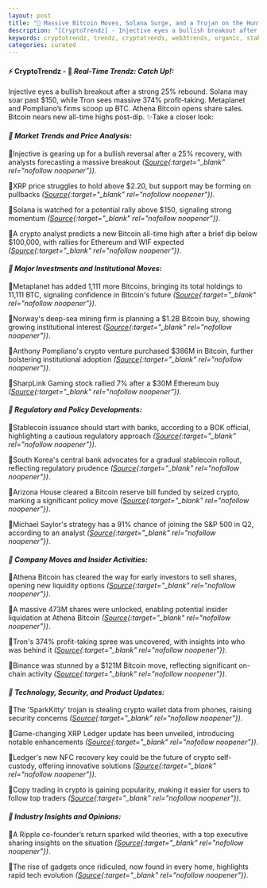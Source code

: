 ```yaml
---
layout: post
title: "🌇 Massive Bitcoin Moves, Solana Surge, and a Trojan on the Hunt"
description: "[CryptoTrendz] - Injective eyes a bullish breakout after a strong 25% rebound. Solana may soar past $150, while Tron sees massive 374% profit-taking. Metaplanet and Pompliano’s firms scoop up BTC. Athena Bitcoin opens share sales. Bitcoin nears new all-time highs post-dip."
keywords: cryptotrendz, trendz, cryptotrends, web3trends, organic, stablecoin, XRP, Bitcoin, Investors, mining, BTC, bank, Trading, crypto, Ethereum, Analyst
categories: curated
---
```


#### ⚡ CryptoTrendz - 📌 *Real-Time Trendz: Catch Up!:*

Injective eyes a bullish breakout after a strong 25% rebound. Solana may soar past $150, while Tron sees massive 374% profit-taking. Metaplanet and Pompliano’s firms scoop up BTC. Athena Bitcoin opens share sales. Bitcoin nears new all-time highs post-dip. ✨Take a closer look:


#### *🔖  Market Trends and Price Analysis:*  

🔹Injective is gearing up for a bullish reversal after a 25% recovery, with analysts forecasting a massive breakout *([Source](https://s.avyag.com/5jiz){:target="_blank" rel="nofollow noopener"})*.  

🔹XRP price struggles to hold above $2.20, but support may be forming on pullbacks *([Source](https://s.avyag.com/mqxb){:target="_blank" rel="nofollow noopener"})*.  

🔹Solana is watched for a potential rally above $150, signaling strong momentum *([Source](https://s.avyag.com/nz9g){:target="_blank" rel="nofollow noopener"})*.  

🔹A crypto analyst predicts a new Bitcoin all-time high after a brief dip below $100,000, with rallies for Ethereum and WIF expected *([Source](https://s.avyag.com/acb2){:target="_blank" rel="nofollow noopener"})*.  

#### *🔖  Major Investments and Institutional Moves:*  

🔹Metaplanet has added 1,111 more Bitcoins, bringing its total holdings to 11,111 BTC, signaling confidence in Bitcoin's future *([Source](https://s.avyag.com/l4lg){:target="_blank" rel="nofollow noopener"})*.  

🔹Norway's deep-sea mining firm is planning a $1.2B Bitcoin buy, showing growing institutional interest *([Source](https://s.avyag.com/bvmz){:target="_blank" rel="nofollow noopener"})*.  

🔹Anthony Pompliano's crypto venture purchased $386M in Bitcoin, further bolstering institutional adoption *([Source](https://s.avyag.com/4xvv){:target="_blank" rel="nofollow noopener"})*.  

🔹SharpLink Gaming stock rallied 7% after a $30M Ethereum buy *([Source](https://s.avyag.com/4ikd){:target="_blank" rel="nofollow noopener"})*.  

#### *🔖  Regulatory and Policy Developments:*  

🔹Stablecoin issuance should start with banks, according to a BOK official, highlighting a cautious regulatory approach *([Source](https://s.avyag.com/gvke){:target="_blank" rel="nofollow noopener"})*.  

🔹South Korea's central bank advocates for a gradual stablecoin rollout, reflecting regulatory prudence *([Source](https://s.avyag.com/98ww){:target="_blank" rel="nofollow noopener"})*.  

🔹Arizona House cleared a Bitcoin reserve bill funded by seized crypto, marking a significant policy move *([Source](https://s.avyag.com/6g8a){:target="_blank" rel="nofollow noopener"})*.  

🔹Michael Saylor's strategy has a 91% chance of joining the S&P 500 in Q2, according to an analyst *([Source](https://s.avyag.com/f5mg){:target="_blank" rel="nofollow noopener"})*.  

#### *🔖  Company Moves and Insider Activities:*  

🔹Athena Bitcoin has cleared the way for early investors to sell shares, opening new liquidity options *([Source](https://s.avyag.com/x0kt){:target="_blank" rel="nofollow noopener"})*.  

🔹A massive 473M shares were unlocked, enabling potential insider liquidation at Athena Bitcoin *([Source](https://s.avyag.com/6fvk){:target="_blank" rel="nofollow noopener"})*.  

🔹Tron's 374% profit-taking spree was uncovered, with insights into who was behind it *([Source](https://s.avyag.com/e3m3){:target="_blank" rel="nofollow noopener"})*.  

🔹Binance was stunned by a $121M Bitcoin move, reflecting significant on-chain activity *([Source](https://s.avyag.com/hcvi){:target="_blank" rel="nofollow noopener"})*.  

#### *🔖  Technology, Security, and Product Updates:*  

🔹The 'SparkKitty' trojan is stealing crypto wallet data from phones, raising security concerns *([Source](https://s.avyag.com/7mlj){:target="_blank" rel="nofollow noopener"})*.  

🔹Game-changing XRP Ledger update has been unveiled, introducing notable enhancements *([Source](https://s.avyag.com/z3q8){:target="_blank" rel="nofollow noopener"})*.  

🔹Ledger's new NFC recovery key could be the future of crypto self-custody, offering innovative solutions *([Source](https://s.avyag.com/linl){:target="_blank" rel="nofollow noopener"})*.  

🔹Copy trading in crypto is gaining popularity, making it easier for users to follow top traders *([Source](https://s.avyag.com/xmiu){:target="_blank" rel="nofollow noopener"})*.  

#### *🔖  Industry Insights and Opinions:*  

🔹A Ripple co-founder’s return sparked wild theories, with a top executive sharing insights on the situation *([Source](https://s.avyag.com/saud){:target="_blank" rel="nofollow noopener"})*.  

🔹The rise of gadgets once ridiculed, now found in every home, highlights rapid tech evolution *([Source](https://s.avyag.com/th8m){:target="_blank" rel="nofollow noopener"})*.